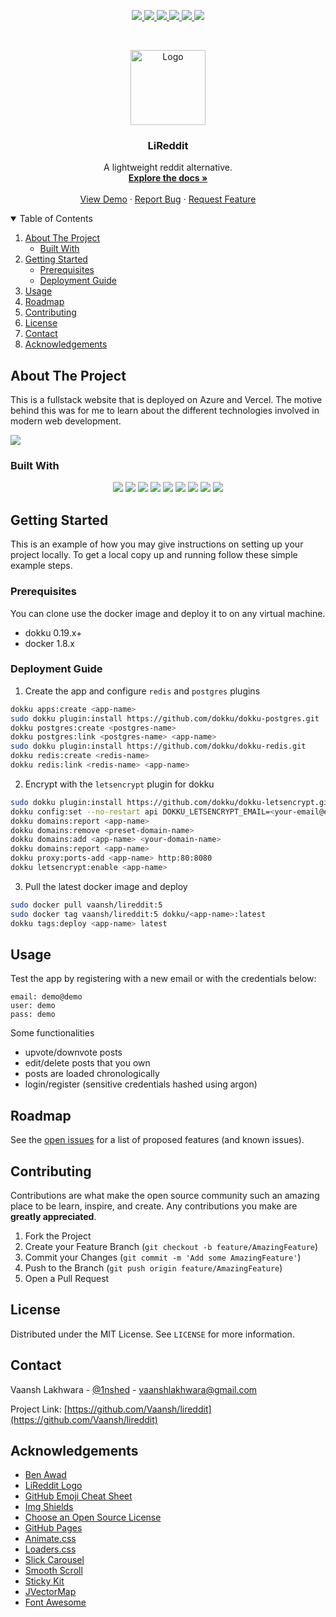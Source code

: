 <!--
**       .@@@@@@@*  ,@@@@@@@@    @@@     .@@@@@@@    @@@,    @@@% (@@@@@@@@
**       .@@    @@@ ,@@          @@#@@    .@@    @@@  @@@@   @@@@% (@@
**       .@@@@@@@/  ,@@@@@@@    @@@ #@@   .@@     @@  @@ @@ @@/@@% (@@@@@@@
**       .@@    @@% ,@@        @@@@@@@@@  .@@    @@@  @@  @@@@ @@% (@@
**       .@@    #@@ ,@@@@@@@@ @@@     @@@ .@@@@@@.    @@  .@@  @@% (@@@@@@@@
-->

<!-- HEADERS -->
<p align="center">
  <a href="https://github.com/Vaansh/lireddit/graphs/contributors">
    <img src="https://img.shields.io/github/contributors/Vaansh/lireddit.svg?style=for-the-badge">
  </a>
  <a href="https://github.com/Vaansh/lireddit/network/members">
    <img src="https://img.shields.io/github/forks/Vaansh/lireddit.svg?style=for-the-badge">
  </a>
  <a href="https://github.com/Vaansh/lireddit/stargazers">
    <img src="https://img.shields.io/github/stars/Vaansh/lireddit.svg?style=for-the-badge">
  </a>
  <a href="https://github.com/Vaansh/lireddit/issues">
    <img src="https://img.shields.io/github/issues/Vaansh/lireddit.svg?style=for-the-badge">
  </a>
  <a href="https://github.com/Vaansh/lireddit/blob/main/LICENSE.md">
    <img src="https://img.shields.io/github/license/gatsbyjs/gatsby.svg?style=for-the-badge">
  </a>
  <a href="https://linkedin.com/in/Vaansh">
    <img src="https://img.shields.io/badge/-LinkedIn-black.svg?style=for-the-badge&logo=linkedin&colorB=555">
  </a>
</p>

<!-- PROJECT LOGO -->
<br />
<p align="center">
  <a href="https://github.com/Vaansh/lireddit">
    <img src="https://i.pinimg.com/originals/0d/f7/5a/0df75a7a9d23f959a2b81996400ac752.png" alt="Logo" height="120">
  </a>

  <h3 align="center">LiReddit</h3>

  <p align="center">
    A lightweight reddit alternative.
    <br />
    <a href="https://github.com/Vaansh/lireddit"><strong>Explore the docs »</strong></a>
    <br />
    <br />
    <a href="https://vaansh.me">View Demo</a>
    ·
    <a href="https://github.com/Vaansh/lireddit/issues">Report Bug</a>
    ·
    <a href="https://github.com/Vaansh/lireddit/issues">Request Feature</a>
  </p>
</p>

<!-- TABLE OF CONTENTS -->
<details open="open">
  <summary>Table of Contents</summary>
  <ol>
    <li>
      <a href="#about-the-project">About The Project</a>
      <ul>
        <li><a href="#built-with">Built With</a></li>
      </ul>
    </li>
    <li>
      <a href="#getting-started">Getting Started</a>
      <ul>
        <li><a href="#prerequisites">Prerequisites</a></li>
        <li><a href="#deployment-guide">Deployment Guide</a></li>
      </ul>
    </li>
    <li><a href="#usage">Usage</a></li>
    <li><a href="#roadmap">Roadmap</a></li>
    <li><a href="#contributing">Contributing</a></li>
    <li><a href="#license">License</a></li>
    <li><a href="#contact">Contact</a></li>
    <li><a href="#acknowledgements">Acknowledgements</a></li>
  </ol>
</details>

## About The Project

This is a fullstack website that is deployed on Azure and Vercel. The motive behind this was for me to learn about the different technologies involved in modern web development.

<a href="https://vaansh.me">
    <img src="https://i.imgur.com/lvpvv7d.png">
  </a>

### Built With

<p align="center">
  <img src="https://img.shields.io/badge/Node.js-43853D?style=for-the-badge&logo=node.js&logoColor=white">
  <img src="https://img.shields.io/badge/React-20232A?style=for-the-badge&logo=react&logoColor=61DAFB">
  <img src="https://img.shields.io/badge/Chakra%20UI-319795?style=for-the-badge&logo=Chakra%20UI&logoColor=white">
  <img src="https://img.shields.io/badge/TypeScript-007ACC?style=for-the-badge&logo=typescript&logoColor=white">
  <img src="https://img.shields.io/badge/GraphQl-E10098?style=for-the-badge&logo=graphql&logoColor=white">
  <img src="https://img.shields.io/badge/Redis-DC382D?style=for-the-badge&logo=Redis&logoColor=white">
  <img src="https://img.shields.io/badge/PostgreSQL-316192?style=for-the-badge&logo=postgresql&logoColor=white">
  <img src="https://img.shields.io/badge/Azure-0089D6?style=for-the-badge&logo=Microsoft-Azure&logoColor=white">
  <img src="https://img.shields.io/badge/Vercel-000000?style=for-the-badge&logo=Vercel&logoColor=white">  
</p>

<!-- GETTING STARTED -->

## Getting Started

This is an example of how you may give instructions on setting up your project locally.
To get a local copy up and running follow these simple example steps.

### Prerequisites

You can clone use the docker image and deploy it to on any virtual machine.

- dokku 0.19.x+
- docker 1.8.x

### Deployment Guide

1. Create the app and configure `redis` and `postgres` plugins

```zsh
dokku apps:create <app-name>
sudo dokku plugin:install https://github.com/dokku/dokku-postgres.git
dokku postgres:create <postgres-name>
dokku postgres:link <postgres-name> <app-name>
sudo dokku plugin:install https://github.com/dokku/dokku-redis.git
dokku redis:create <redis-name>
dokku redis:link <redis-name> <app-name>
```

2. Encrypt with the `letsencrypt` plugin for dokku

```zsh
sudo dokku plugin:install https://github.com/dokku/dokku-letsencrypt.git
dokku config:set --no-restart api DOKKU_LETSENCRYPT_EMAIL=<your-email@email.com>
dokku domains:report <app-name>
dokku domains:remove <preset-domain-name>
dokku domains:add <app-name> <your-domain-name>
dokku domains:report <app-name>
dokku proxy:ports-add <app-name> http:80:8080
dokku letsencrypt:enable <app-name>
```

3. Pull the latest docker image and deploy

```zsh
sudo docker pull vaansh/lireddit:5
sudo docker tag vaansh/lireddit:5 dokku/<app-name>:latest
dokku tags:deploy <app-name> latest
```

## Usage

Test the app by registering with a new email or with the credentials below:

```
email: demo@demo
user: demo
pass: demo
```

Some functionalities

- upvote/downvote posts
- edit/delete posts that you own
- posts are loaded chronologically
- login/register (sensitive credentials hashed using argon)

## Roadmap

See the [open issues](https://github.com/Vaansh/lireddit/issues) for a list of proposed features (and known issues).

<!-- CONTRIBUTING -->

## Contributing

Contributions are what make the open source community such an amazing place to be learn, inspire, and create. Any contributions you make are **greatly appreciated**.

1. Fork the Project
2. Create your Feature Branch (`git checkout -b feature/AmazingFeature`)
3. Commit your Changes (`git commit -m 'Add some AmazingFeature'`)
4. Push to the Branch (`git push origin feature/AmazingFeature`)
5. Open a Pull Request

<!-- LICENSE -->

## License

Distributed under the MIT License. See `LICENSE` for more information.

<!-- CONTACT -->

## Contact

Vaansh Lakhwara - [@1nshed](https://twitter.com/vaansh_lakhwara) - vaanshlakhwara@gmail.com

Project Link: [https://github.com/Vaansh/lireddit](https://github.com/Vaansh/lireddit)

<!-- ACKNOWLEDGEMENTS -->

## Acknowledgements

- [Ben Awad](https://www.benawad.com)
- [LiReddit Logo](https://i.pinimg.com/originals/0d/f7/5a/0df75a7a9d23f959a2b81996400ac752.png)
- [GitHub Emoji Cheat Sheet](https://www.webpagefx.com/tools/emoji-cheat-sheet)
- [Img Shields](https://shields.io)
- [Choose an Open Source License](https://choosealicense.com)
- [GitHub Pages](https://pages.github.com)
- [Animate.css](https://daneden.github.io/animate.css)
- [Loaders.css](https://connoratherton.com/loaders)
- [Slick Carousel](https://kenwheeler.github.io/slick)
- [Smooth Scroll](https://github.com/cferdinandi/smooth-scroll)
- [Sticky Kit](http://leafo.net/sticky-kit)
- [JVectorMap](http://jvectormap.com)
- [Font Awesome](https://fontawesome.com)
